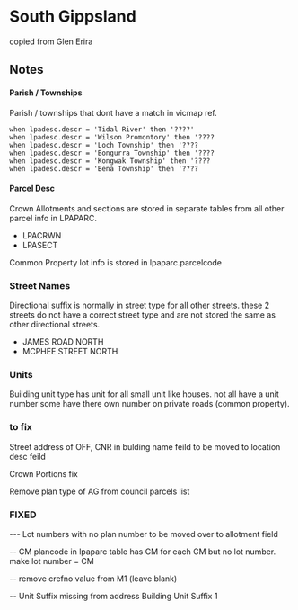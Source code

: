 # South Gippsland

copied from Glen Erira

## Notes


#### Parish / Townships

Parish / townships that dont have a match in vicmap ref.


    when lpadesc.descr = 'Tidal River' then '????'
    when lpadesc.descr = 'Wilson Promontory' then '????
    when lpadesc.descr = 'Loch Township' then '????
    when lpadesc.descr = 'Bongurra Township' then '????
    when lpadesc.descr = 'Kongwak Township' then '????
    when lpadesc.descr = 'Bena Township' then '????

#### Parcel Desc 

Crown Allotments and sections are stored in separate tables from all other parcel info in LPAPARC.

* LPACRWN
* LPASECT


Common Property lot info is stored in lpaparc.parcelcode




### Street Names

Directional suffix is normally in street type for all other streets. these 2 streets do not have a correct street type and are not stored the same as other directional streets.

* JAMES ROAD NORTH    
* MCPHEE STREET NORTH

### Units

Building unit type has unit for all small unit like houses. not all have a unit number some have there own number on private roads (common property).



### to fix

Street address of OFF, CNR in bulding name feild to be moved to location desc feild

Crown Portions fix

Remove plan type of AG from council parcels list


### FIXED

--- Lot numbers with no plan number to be moved over to allotment field

-- CM plancode in lpaparc table has CM for each CM but no lot number. make lot number = CM


-- remove crefno value from M1 (leave blank)


-- Unit Suffix missing from address Building Unit Suffix 1











